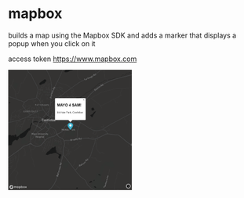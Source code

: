 # mapbox

builds a map using the Mapbox SDK and adds a marker that displays a popup when you click on it


access token https://www.mapbox.com


<p>
  <img src="./mapbox.png" width="50%">
</p>